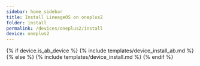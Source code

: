 ```yaml
---
sidebar: home_sidebar
title: Install LineageOS on oneplus2
folder: install
permalink: /devices/oneplus2/install
device: oneplus2
---
```

{% if device.is_ab_device %}
{% include templates/device_install_ab.md %}
{% else %}
{% include templates/device_install.md %}
{% endif %}
